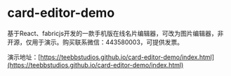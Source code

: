 # card-editor-demo
基于React、fabricjs开发的一款手机版在线名片编辑器，可改为图片编辑器，非开源，仅用于演示。购买联系微信：443580003，可提供发票。

演示地址：[https://teebbstudios.github.io/card-editor-demo/index.html](https://teebbstudios.github.io/card-editor-demo/index.html)
